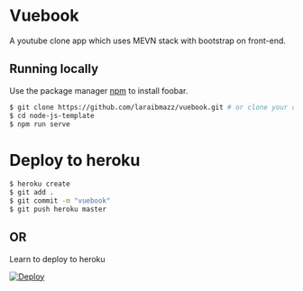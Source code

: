 # Vuebook

A youtube clone app which uses MEVN stack with bootstrap on front-end.

## Running locally

Use the package manager [npm](https://nodejs.org/en/) to install foobar.

```bash
$ git clone https://github.com/laraibmazz/vuebook.git # or clone your own fork
$ cd node-js-template
$ npm run serve
```

# Deploy to heroku

```bash
$ heroku create
$ git add .
$ git commit -m "vuebook"
$ git push heroku master
```

## OR

Learn to deploy to heroku

[![Deploy](https://www.herokucdn.com/deploy/button.svg)](https://heroku.com/deploy)
